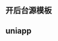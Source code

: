 ## 开后台源模板
<script setup>
    import { openSourceList ,mobileList } from './navs/openSource'
</script>

<CardList2 :cardList="openSourceList"/>

## uniapp
<CardList2 :cardList="mobileList"/>